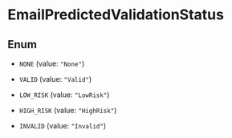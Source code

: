 

# EmailPredictedValidationStatus

## Enum


* `NONE` (value: `"None"`)

* `VALID` (value: `"Valid"`)

* `LOW_RISK` (value: `"LowRisk"`)

* `HIGH_RISK` (value: `"HighRisk"`)

* `INVALID` (value: `"Invalid"`)



